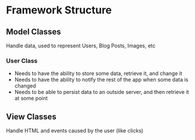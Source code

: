 # Framework Structure

## Model Classes

Handle data, used to represent Users, Blog Posts, Images, etc

### User Class

- Needs to have the ability to store some data, retrieve it, and change it
- Needs to have the ability to notify the rest of the app when some data is changed
- Needs to be able to persist data to an outside server, and then retrieve it at some point

## View Classes

Handle HTML and events caused by the user (like clicks)
